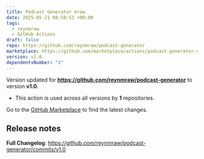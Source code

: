 ```yaml
---
title: Podcast Generator mraw
date: 2025-05-21 08:58:51 +00:00
tags:
  - reynmraw
  - GitHub Actions
draft: false
repo: https://github.com/reynmraw/podcast-generator
marketplace: https://github.com/marketplace/actions/podcast-generator-mraw
version: v1.0
dependentsNumber: "1"
---
```



Version updated for **https://github.com/reynmraw/podcast-generator** to version **v1.0**.
- This action is used across all versions by **1** repositories.

Go to the [GitHub Marketplace](https://github.com/marketplace/actions/podcast-generator-mraw) to find the latest changes.

## Release notes

**Full Changelog**: https://github.com/reynmraw/podcast-generator/commits/v1.0
